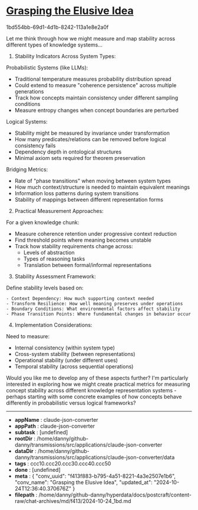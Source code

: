 # [Grasping the Elusive Idea](https://claude.ai/chat/f413f883-b795-4a51-8221-4a3e2507e1b6)

1bd554bb-69d1-4d1b-8242-113a1e8e2a0f

 Let me think through how we might measure and map stability across different types of knowledge systems...

1. Stability Indicators Across System Types:

Probabilistic Systems (like LLMs):
- Traditional temperature measures probability distribution spread
- Could extend to measure "coherence persistence" across multiple generations
- Track how concepts maintain consistency under different sampling conditions
- Measure entropy changes when concept boundaries are perturbed

Logical Systems:
- Stability might be measured by invariance under transformation
- How many predicates/relations can be removed before logical consistency fails
- Dependency depth in ontological structures
- Minimal axiom sets required for theorem preservation

Bridging Metrics:
- Rate of "phase transitions" when moving between system types
- How much context/structure is needed to maintain equivalent meanings
- Information loss patterns during system transitions
- Stability of mappings between different representation forms

2. Practical Measurement Approaches:

For a given knowledge chunk:
- Measure coherence retention under progressive context reduction
- Find threshold points where meaning becomes unstable
- Track how stability requirements change across:
  * Levels of abstraction
  * Types of reasoning tasks
  * Translation between formal/informal representations

3. Stability Assessment Framework:

Define stability levels based on:
```
- Context Dependency: How much supporting context needed
- Transform Resilience: How well meaning preserves under operations
- Boundary Conditions: What environmental factors affect stability
- Phase Transition Points: Where fundamental changes in behavior occur
```

4. Implementation Considerations:

Need to measure:
- Internal consistency (within system type)
- Cross-system stability (between representations)
- Operational stability (under different uses)
- Temporal stability (across sequential operations)

Would you like me to develop any of these aspects further? I'm particularly interested in exploring how we might create practical metrics for measuring concept stability across different knowledge representation systems - perhaps starting with some concrete examples of how concepts behave differently in probabilistic versus logical frameworks?

---

* **appName** : claude-json-converter
* **appPath** : claude-json-converter
* **subtask** : [undefined]
* **rootDir** : /home/danny/github-danny/transmissions/src/applications/claude-json-converter
* **dataDir** : /home/danny/github-danny/transmissions/src/applications/claude-json-converter/data
* **tags** : ccc10.ccc20.ccc30.ccc40.ccc50
* **done** : [undefined]
* **meta** : {
  "conv_uuid": "f413f883-b795-4a51-8221-4a3e2507e1b6",
  "conv_name": "Grasping the Elusive Idea",
  "updated_at": "2024-10-24T12:36:40.370676Z"
}
* **filepath** : /home/danny/github-danny/hyperdata/docs/postcraft/content-raw/chat-archives/md/f413/2024-10-24_1bd.md